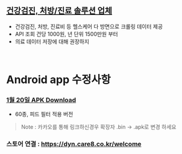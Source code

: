 ## [건강검진, 처방/진료 솔루션 업체](https://github.com/invites-healthcare/invites/blob/master/file/%EA%B1%B4%EA%B0%95%EA%B2%80%EC%A7%84%ED%81%AC%EB%A1%A4%EB%A7%81%EC%97%85%EC%B2%B4%EB%A6%AC%EC%8A%A4%ED%8A%B8.pdf)
 - 건강검진, 처방, 진료비 등 헬스케어 다 방면으로 크롤링 데이터 제공
 - API 조회 건당 1000원, 년 단위 1500만원 부터
 - 의료 데이터 저장에 대해 권장하지 
 

<br>

# Android app 수정사항
### [1월 20일 APK Download](https://github.com/invites-healthcare/invites/raw/master/app-debug.apk)
 - 60종, 피드 필터 적용 버전
> Note : 카카오를 통해 링크하신경우 확장자 .bin -> .apk로 변경 하세요

### 스토어 연결 : https://dyn.care8.co.kr/welcome
